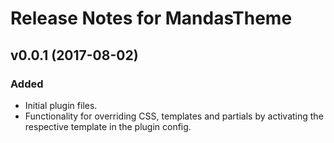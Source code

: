 # Release Notes for MandasTheme

## v0.0.1 (2017-08-02)

### Added

- Initial plugin files.
- Functionality for overriding CSS, templates and partials by activating the respective template in the plugin config.